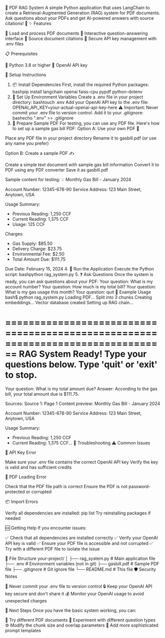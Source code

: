 📄 PDF RAG System
A simple Python application that uses LangChain to create a Retrieval-Augmented Generation (RAG) system for PDF documents. Ask questions about your PDFs and get AI-powered answers with source citations! 🤖
✨ Features

📁 Load and process PDF documents
💬 Interactive question-answering interface
📝 Source document citations
🔐 Secure API key management with .env files

📋 Prerequisites

🐍 Python 3.8 or higher
🔑 OpenAI API key

🚀 Setup Instructions
1. 📦 Install Dependencies
First, install the required Python packages:
bashpip install langchain openai faiss-cpu pypdf python-dotenv
2. 🔧 Set Up Environment Variables
Create a .env file in your project directory:
bashtouch .env
Add your OpenAI API key to the .env file:
OPENAI_API_KEY=your-actual-openai-api-key-here
⚠️ Important: Never commit your .env file to version control. Add it to your .gitignore:
bashecho ".env" >> .gitignore
3. 📄 Prepare Sample PDF
For testing, you can use any PDF file. Here's how to set up a sample gas bill PDF:
Option A: Use your own PDF 📁

Place any PDF file in your project directory
Rename it to gasbill.pdf (or use any name you prefer)

Option B: Create a sample PDF ✍️

Create a simple text document with sample gas bill information
Convert it to PDF using any PDF converter
Save it as gasbill.pdf

Sample content for testing: 💡
Monthly Gas Bill - January 2024

Account Number: 12345-678-90
Service Address: 123 Main Street, Anytown, USA

Usage Summary:
- Previous Reading: 1,250 CCF
- Current Reading: 1,375 CCF
- Usage: 125 CCF

Charges:
- Gas Supply: $85.50
- Delivery Charge: $23.75
- Environmental Fee: $2.50
- Total Amount Due: $111.75

Due Date: February 15, 2024
4. 🏃 Run the Application
Execute the Python script:
bashpython rag_system.py
5. ❓ Ask Questions
Once the system is ready, you can ask questions about your PDF:
Your question: What is my account number?
Your question: How much is my total bill?
Your question: What is my gas usage this month?
Your question: quit
🎯 Example Usage
bash$ python rag_system.py
Loading PDF...
Split into 3 chunks
Creating embeddings...
Vector database created
Setting up RAG chain...

================================================================================
RAG System Ready! Type your questions below.
Type 'quit' or 'exit' to stop.
================================================================================

Your question: What is my total amount due?
Answer: According to the gas bill, your total amount due is $111.75.

Sources:
Source 1: Page 1
Content preview: Monthly Gas Bill - January 2024

Account Number: 12345-678-90
Service Address: 123 Main Street, Anytown, USA

Usage Summary:
- Previous Reading: 1,250 CCF
- Current Reading: 1,375 CCF...
🔧 Troubleshooting
⚠️ Common Issues

🔑 API Key Error

Make sure your .env file contains the correct OpenAI API key
Verify the key is valid and has sufficient credits


📄 PDF Loading Error

Check that the PDF file path is correct
Ensure the PDF is not password-protected or corrupted


📦 Import Errors

Verify all dependencies are installed: pip list
Try reinstalling packages if needed



🆘 Getting Help
If you encounter issues:

✅ Check that all dependencies are installed correctly
✅ Verify your OpenAI API key is valid
✅ Ensure your PDF file is accessible and not corrupted
✅ Try with a different PDF file to isolate the issue

📂 File Structure
your-project/
│
├── rag_system.py          # Main application file
├── .env                   # Environment variables (not in git)
├── gasbill.pdf           # Sample PDF file
├── .gitignore            # Git ignore file
└── README.md             # This file
🛡️ Security Notes

🚫 Never commit your .env file to version control
🔒 Keep your OpenAI API key secure and don't share it
💰 Monitor your OpenAI usage to avoid unexpected charges

🎯 Next Steps
Once you have the basic system working, you can:

📖 Try different PDF documents
🧪 Experiment with different question types
⚙️ Modify the chunk size and overlap parameters
📝 Add more sophisticated prompt templates